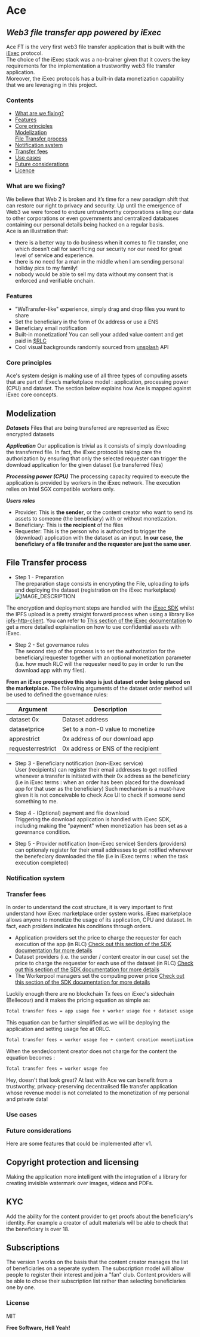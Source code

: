# Ace
## _Web3 file transfer app powered by iExec_ 

Ace FT is the very first web3 file transfer application that is built with the [iExec](https://iex.ec) protocol.  
The choice of the iExec stack was a no-brainer given that it covers the key requirements for the implementation a trustworthy web3 file transfer application.  
Moreover, the iExec protocols has a built-in data monetization capability that we are leveraging in this project.

### Contents
- [What are we fixing?](#what-are-we-fixing)
- [Features](#features)
- [Core principles](#principles)  
[Modelization](#modelization)  
[File Transfer process](#file-transfer-process)  
- [Notification system](#notification-system)
- [Transfer fees](#transfer-fees)
- [Use cases](#use-cases)
- [Future considerations](#future-considerations)
- [Licence](#licence)

### What are we fixing?
We believe that Web 2 is broken and it’s time for a new paradigm shift that can restore our right to privacy and security. 
Up until the emergence of Web3 we were forced to endure untrustworthy corporations selling our data to other corporations or even governments and centralized databases containing our personal details being hacked on a regular basis.  
Ace is an illustration that:  
- there is a better way to do business when it comes to file transfer, one which doesn’t call for sacrificing our security nor our need for great level of service and experience. 
- there is no need for a man in the middle when I am sending personal holiday pics to my family!
- nobody would be able to sell my data without my consent that is enforced and verifiable onchain.


### Features

- "WeTransfer-like" experience,  simply drag and drop files you want to share
- Set the beneficiary in the form of 0x address or use a ENS
- Beneficiary email notification 
- Built-in monetization! You can sell your added value content and get paid in [$RLC](https://coinmarketcap.com/currencies/rlc/)
- Cool visual backgrounds randomly sourced from [unsplash](https://unsplash.com) API


### Core principles

Ace's system design is making use of all three types of computing assets that are part of iExec’s marketplace model : application, processing power (CPU) and dataset. The section below explains how Ace is mapped against iExec core concepts. 

## Modelization

**_Datasets_**
Files that are being transferred are represented as iExec encrypted datasets

**_Application_** 
Our application is trivial as it consists of simply downloading the transferred file. In fact, the iExec protocol is taking care the authorization by ensuring that only the selected requester can trigger the download application for the given dataset (i.e transferred files)

**_Processing power (CPU)_**
The processing capacity required to execute the application is provided by workers in the iExec network. The execution relies on Intel SGX compatible workers only.

**_Users roles_**  
- Provider: This is **the sender**, or the content creator who want to send its assets to someone (the beneficiary) with or without monetization.
- Beneficiary: This is **the recipient** of the files
- Requester: This is the person who is authorized to trigger the (download) application with the dataset as an input. **In our case, the beneficiary of a file transfer and the requester are just the same user**.
 

## File Transfer process

- Step 1 - Preparation  
The preparation stage consists in encrypting the File, uploading to ipfs and deploying the dataset (registration on the iExec marketplace)  
![IMAGE_DESCRIPTION](https://bafybeigb3aodzwkqsf3kdffjodbluzxpvvpe5ixzz542jcec4swzl3wbqi.ipfs.infura-ipfs.io)
 

The encryption and deployment steps are handled with the [iExec SDK](https://github.com/iExecBlockchainComputing/iexec-sdk) whilst the IPFS upload is a pretty straight forward process when using a library like [ipfs-http-client](https://www.npmjs.com/package/ipfs-http-client).
You can refer to [This section of the iExec documentation](https://docs.iex.ec/for-developers/confidential-computing/sgx-encrypted-dataset) to get a more detailed explaination on how to use confidential assets with iExec.


- Step 2 - Set governance rules  
The second step of the process is to set the authorization for the beneficiary/requester together with an optional monetization parameter (i.e. how much RLC will the requester need to pay in order to run the download app with my files).  
  
**From an iExec prospective this step is just dataset order being placed on the marketplace.**
The following arguments of the dataset order method will be used to defined the governance rules:

| Argument | Description |
| ------ | ------ |
| dataset 0x | Dataset address |  
| datasetprice | Set to a non-0 value to monetize | 
| apprestrict | 0x address of our download app | 
| requesterrestrict | 0x address or ENS of the recipient |


- Step 3 -  Beneficiary notification (non-iExec service)  
User (recipients) can register their email addresses to get notified whenever a transfer is initiated with their 0x address as the beneficiary (i.e in iExec terms : when an order has been placed for the download app for that user as the beneficiary)
Such mechanism is a must-have given it is not conceivable to check Ace UI to check if someone send something to me. 

- Step 4 - (Optional) payment and file download  
Triggering the download application is handled with iExec SDK, including making the "payment" when monetization has been set as a governance condition.

- Step 5 - Provider notification (non-iExec service)
Senders (providers) can optionaly register for their email addresses to get notified whenever the benefeciary downloaded the file (i.e in iExec terms : when the task execution completed)


### Notification system


### Transfer fees
In order to understand the cost structure, it is very important to first understand how iExec marketplace order system works. 
iExec marketplace allows anyone to monetize the usage of its application, CPU and dataset. In fact, each proiders indicates his conditions through orders.  

- Application providers set the price to charge the requester for each execution of the app (in RLC)
[Check out this section of the SDK documentation for more details](https://github.com/iExecBlockchainComputing/iexec-sdk/blob/master/CLI.md#sell-your-app-on-the-marketplace) 
- Dataset providers (i.e. the sender / content creator in our case) set the price to charge the requester for each use of the dataset (in RLC)
[Check out this section of the SDK documentation for more details](https://github.com/iExecBlockchainComputing/iexec-sdk/blob/master/CLI.md#sell-your-computing-power-at-limit-price-on-the-marketplace) 
- The Workerpool managers set the computing power price 
[Check out this section of the SDK documentation for more details](https://github.com/iExecBlockchainComputing/iexec-sdk/blob/master/CLI.md#sell-your-computing-power-at-limit-price-on-the-marketplace) 

Luckily enough there are no blockchain Tx fees on iExec's sidechain (Bellecour) and it makes the pricing equation as simple as:  

```sh
Total transfer fees = app usage fee + worker usage fee + dataset usage fee
```

This equation can be further simplified as we will be deploying the application and setting usage fee at 0RLC.  

```sh
Total transfer fees = worker usage fee + content creation monetization fee
```

When the sender/content creator does not charge for the content the equation becomes :
```sh
Total transfer fees = worker usage fee
```

Hey, doesn't that look great? At last with Ace we can benefit from a trustworthy, privacy-preserving decentralised file transfer application whose revenue model is not correlated to the monetization of my personal and private data! 

### Use cases

### Future considerations
Here are some features that could be implemented after v1. 
## Copyright protection and licensing  
Making the application more intelligent with the integration of a library for creating invisible watermark over images, videos and PDFs.  
## KYC  
Add the ability for the content provider to get proofs about the beneficiary's identity. For example a creator of adult materials will be able to check that the beneficiary is over 18.  
## Subscriptions  
The version 1 works on the basis that the content creator manages the list of beneficiaries on a seperate system. The subscription model will allow people to register their interest and join a "fan" club. Content providers will be able to chose their subscription list rather than selecting beneficiaries one by one.


### License

MIT

**Free Software, Hell Yeah!**
